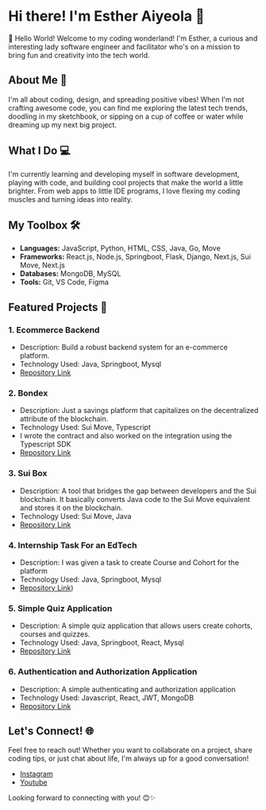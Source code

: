 # Hi there! I'm Esther Aiyeola 👋


🌟 Hello World! Welcome to my coding wonderland! I'm Esther, a curious and interesting lady software engineer and facilitator who's on a mission to bring fun and creativity into the tech world.

## About Me 🚀

I'm all about coding, design, and spreading positive vibes! When I'm not crafting awesome code, you can find me exploring the latest tech trends, doodling in my sketchbook, or sipping on a cup of coffee or water while dreaming up my next big project.

## What I Do 💻

I'm currently learning and developing myself in software development, playing with code, and building cool projects that make the world a little brighter. From web apps to little IDE programs, I love flexing my coding muscles and turning ideas into reality.

## My Toolbox 🛠️

- **Languages:** JavaScript, Python, HTML, CSS, Java, Go, Move
- **Frameworks:** React.js, Node.js, Springboot, Flask, Django, Next.js, Sui Move, Next.js
- **Databases:** MongoDB, MySQL
- **Tools:** Git, VS Code, Figma

## Featured Projects 🌟

### 1. Ecommerce Backend
- Description: Build a robust backend system for an e-commerce platform.
- Technology Used: Java, Springboot, Mysql
- [Repository Link](https://github.com/Estheraiyeola/e-commerce-backend)

### 2. Bondex
- Description: Just a savings platform that capitalizes on the decentralized attribute of the blockchain.
- Technology Used: Sui Move, Typescript
- I wrote the contract and also worked on the integration using the Typescript SDK
- [Repository Link](https://github.com/Estheraiyeola/bondex)

### 3. Sui Box
- Description: A tool that bridges the gap between developers and the Sui blockchain. It basically converts Java code to the Sui Move equivalent and stores it on the blockchain.
- Technology Used: Sui Move, Java
- [Repository Link](https://github.com/Estheraiyeola/sui_box)

### 4. Internship Task For an EdTech
- Description: I was given a task to create Course and Cohort for the platform
- Technology Used: Java, Springboot, Mysql
- [Repository Link](https://github.com/Estheraiyeola/enum-internship-task))

### 5. Simple Quiz Application
- Description: A simple quiz application that allows users create cohorts, courses and quizzes.
- Technology Used: Java, Springboot, React, Mysql
- [Repository Link](https://github.com/Estheraiyeola/authentication_server_javascript)

### 6. Authentication and Authorization Application
- Description: A simple authenticating and authorization application 
- Technology Used: Javascript, React, JWT, MongoDB
- [Repository Link](https://github.com/Estheraiyeola/quizApplication)

## Let's Connect! 🌐

Feel free to reach out! Whether you want to collaborate on a project, share coding tips, or just chat about life, I'm always up for a good conversation!

- [Instagram](https://instagram.com/essie.codes)
- [Youtube](https://www.youtube.com/@essie_codes)

Looking forward to connecting with you! 😊✨
